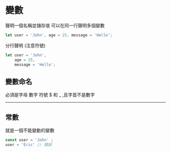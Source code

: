 # 變數

聲明一個名稱並儲存值
可以在同一行聲明多個變數

```js {.line-numbers}
let user = 'John', age = 25, message = 'Hello';
```

分行聲明 (注意符號)

```js {.line-numbers}
let user = 'John',
    age = 25,
    message = 'Hello';
```

## 變數命名

必須是字母 數字 符號 $ 和 _ ,且字首不是數字

---

## 常數

就是一個不能變動的變數

```js {.line-numbers}
const user = 'John' ;
user = 'Eric' // 錯誤
```
